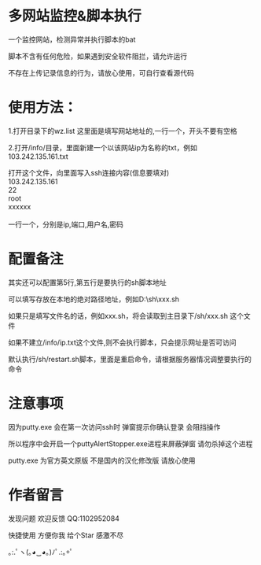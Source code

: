 # 多网站监控&脚本执行

一个监控网站，检测异常并执行脚本的bat

脚本不含有任何危险，如果遇到安全软件阻拦，请允许运行

不存在上传记录信息的行为，请放心使用，可自行查看源代码

# 使用方法：

1.打开目录下的wz.list
这里面是填写网站地址的,一行一个，开头不要有空格

2.打开/info/目录，里面新建一个以该网站ip为名称的txt，例如 103.242.135.161.txt

打开这个文件，向里面写入ssh连接内容(信息要填对)
<br />
103.242.135.161 <br />
22 <br />
root <br />
xxxxxx <br />
<br />
一行一个，分别是ip,端口,用户名,密码


# 配置备注

其实还可以配置第5行,第五行是要执行的sh脚本地址

可以填写存放在本地的绝对路径地址，例如D:\sh\xxx.sh

如果只是填写文件名的话，例如xxx.sh，将会读取到主目录下/sh/xxx.sh 这个文件

如果不建立/info/ip.txt这个文件,则不会执行脚本，只会提示网址是否可访问

默认执行/sh/restart.sh脚本，里面是重启命令，请根据服务器情况调整要执行的命令


# 注意事项

因为putty.exe 会在第一次访问ssh时 弹窗提示你确认登录 会阻挡操作

所以程序中会开启一个puttyAlertStopper.exe进程来屏蔽弹窗 请勿杀掉这个进程

putty.exe 为官方英文原版 不是国内的汉化修改版 请放心使用


# 作者留言

发现问题 欢迎反馈 	QQ:1102952084

快捷使用 方便你我 给个Star 感激不尽

 ｡:.ﾟヽ(｡◕‿◕｡)ﾉﾟ.:｡+ﾟ
